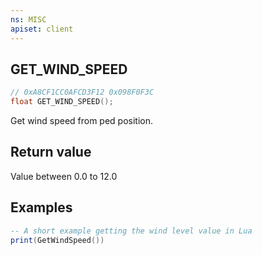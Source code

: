 ```yaml
---
ns: MISC
apiset: client
---
```

## GET_WIND_SPEED

```c
// 0xA8CF1CC0AFCD3F12 0x098F0F3C
float GET_WIND_SPEED();
```

Get wind speed from ped position.

## Return value
Value between 0.0 to 12.0

## Examples
```lua
-- A short example getting the wind level value in Lua
print(GetWindSpeed())
```
